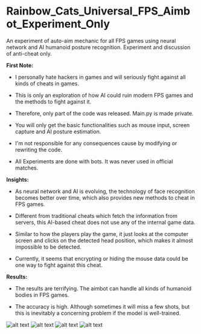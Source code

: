 # Rainbow_Cats_Universal_FPS_Aimbot_Experiment_Only
An experiment of auto-aim mechanic for all FPS games using neural network and AI humanoid posture recognition. Experiment and discussion of anti-cheat only.

<b>First Note:</b>

- I personally hate hackers in games and will seriously fight against all kinds of cheats in games.

- This is only an exploration of how AI could ruin modern FPS games and the methods to fight against it. 

- Therefore, only part of the code was released. Main.py is made private. 

- You will only get the basic functionalities such as mouse input, screen capture and AI posture estimation. 

- I'm not responsible for any consequences cause by modifying or rewriting the code.

- All Experiments are done with bots. It was never used in official matches.

<b>Insights:</b>

- As neural network and AI is evolving, the technology of face recognition becomes better over time, which also provides new methods to cheat in FPS games.

- Different from traditional cheats which fetch the information from servers, this AI-based cheat does not use any of the internal game data.

- Similar to how the players play the game, it just looks at the computer screen and clicks on the detected head position, which makes it almost impossible to be detected.

- Currently, it seems that encrypting or hiding the mouse data could be one way to fight against this cheat.

<b>Results:</b>

- The results are terrifying. The aimbot can handle all kinds of humanoid bodies in FPS games.

- The accuracy is high. Although sometimes it will miss a few shots, but this is inevitably a concerning problem if the model is well-trained.

![alt text](https://github.com/UxxHans/Rainbow_Cats_Universal_FPS_Aimbot_Experiment_Only/blob/main/Introduction/Demostration%2001.gif)
![alt text](https://github.com/UxxHans/Rainbow_Cats_Universal_FPS_Aimbot_Experiment_Only/blob/main/Introduction/Demostration%2000.gif)
![alt text](https://github.com/UxxHans/Rainbow_Cats_Universal_FPS_Aimbot_Experiment_Only/blob/main/Introduction/Demostration%2002.gif)
![alt text](https://github.com/UxxHans/Rainbow_Cats_Universal_FPS_Aimbot_Experiment_Only/blob/main/Introduction/Demostration%2003.gif)


